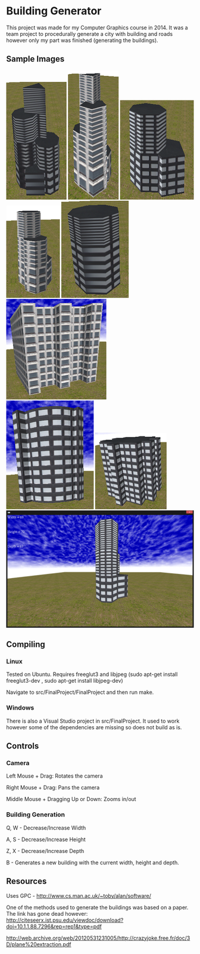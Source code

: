 # Building Generator

This project was made for my Computer Graphics course in 2014. It was a team project to procedurally generate a city with building and roads however only my part was finished (generating the buildings). 

## Sample Images
![sample](images/1.png)
![sample](images/2.png)
![sample](images/3.png)
![sample](images/4.png)
![sample](images/5.png)
![sample](images/6.png)
![sample](images/7.png)
![sample](images/8.png)
![sample](images/9.png)


## Compiling

### Linux
Tested on Ubuntu. Requires freeglut3 and libjpeg (sudo apt-get install freeglut3-dev   ,  sudo apt-get install libjpeg-dev)

Navigate to src/FinalProject/FinalProject and then run make.

### Windows
There is also a Visual Studio project in src/FinalProject. It used to work however some of the dependencies are missing so does not build as is.

## Controls

### Camera
Left Mouse + Drag: Rotates the camera

Right Mouse + Drag: Pans the camera

Middle Mouse + Dragging Up or Down: Zooms in/out


### Building Generation
Q, W - Decrease/Increase Width

A, S - Decrease/Increase Height

Z, X - Decrease/Increase Depth

B - Generates a new building with the current width, height and depth.

## Resources
Uses GPC - http://www.cs.man.ac.uk/~toby/alan/software/

One of the methods used to generate the buildings was based on a paper. The link has gone dead however: http://citeseerx.ist.psu.edu/viewdoc/download?doi=10.1.1.88.7296&rep=rep1&type=pdf

http://web.archive.org/web/20120531231005/http://crazyjoke.free.fr/doc/3D/plane%20extraction.pdf 
